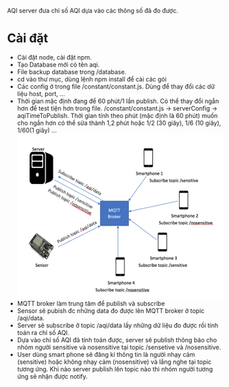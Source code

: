 AQI server đưa chỉ số AQI dựa vào các thông số đã đo được.
# Cài đặt
- Cài đặt node, cài đặt npm.
- Tạo Database mới có tên aqi.
- File backup database trong /database.
- cd vào thư mục, dùng lệnh npm install để cài các gói
- Các config ở trong file /constant/constant.js. Dùng để thay đổi các dữ liệu host, port, ...
- Thời gian mặc định đang để 60 phút/1 lần publish. Có thể thay đổi ngắn hơn để test tiện hơn trong file. /constant/constant.js -> serverConfig -> aqiTimeToPublish. Thời gian tính theo phút (mặc định là 60 phút) muốn cho ngắn hơn có thể sửa thành 1,2 phút hoặc 1/2 (30 giây), 1/6 (10 giây), 1/60(1 giây) ...
![AQI Server Describe](https://github.com/Duynthdg/AQI/blob/master/AQI.png)
- MQTT broker làm trung tâm để publish và subscribe
- Sensor sẽ pubish đc những data đo được lên MQTT broker ở topic /aqi/data.
- Server sẽ subscribe ở topic /aqi/data lấy những dữ liệu đo được rồi tính toán ra chỉ số AQI.
- Dựa vào chỉ số AQI đã tính toán được, server sẽ publish thông báo cho nhóm người sensitive và nosensitive tại topic /sensetive và /nosensitive.
- User dùng smart phone sẽ đăng kí thông tin là người nhạy cảm (sensitive) hoặc không nhạy cảm (nosensitive) và lắng nghe tại topic tương ứng. Khi nào server publish lên topic nào thì nhóm người tương ứng sẽ nhận được notify.
